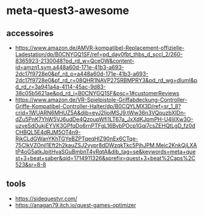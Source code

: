 # meta-quest3-awesome

## accessoires

- https://www.amazon.de/AMVR-kompatibel-Replacement-offizielle-Ladestation/dp/B0CNYGQ1SF/ref=pd_day0fbt_thbs_d_sccl_2/260-8365923-2130048?pd_rd_w=QceOW&content-id=amzn1.sym.a448a60d-171e-41b3-a693-2dc17f9728e0&pf_rd_p=a448a60d-171e-41b3-a693-2dc17f9728e0&pf_rd_r=08QHR1NAVP27SRBMPRY3&pd_rd_wg=dlumI&pd_rd_r=3a941a4a-4114-45ac-9d83-38c05b5621ae&pd_rd_i=B0CNYGQ1SF&psc=1#customerReviews
- https://www.amazon.de/VR-Spielpistole-Griffabdeckung-Controller-Griffe-Kompatibel-Controller-Halter/dp/B0CQYLMX3D/ref=sr_1_8?crid=1WUARN6MHUZ5A&dib=eyJ2IjoiMSJ9.tWw36n3VQpuzbXlDn-dZu5PnK7YhW5VJ6udDe4QzoupWfi1LT67a_JxXdKJpmPH-U4liIXw3O-uzyeSdOukjEYVK3GPfqDo6rnPTFgL16BvbPOcp1Gqj7csZEHQtLgD_fz0dCHBQL5E4dRJM5OT4n9-RjkCLdGWanYKhTGYeBZPTqeqHIZ90nEx6CTqe-75CIkVZOnjI1Eft2h2kauZSJ2vypr8dDWzqkTkc5PjhJPM.Meic2KnkQjLXAtP4oG5atkJpitHvaSGuBmbnT4yRqtA&dib_tag=se&keywords=meta+quest+3+beat+saber&qid=1714911326&sprefix=quest+3+beat%2Caps%2C523&sr=8-8

## tools

- https://sidequestvr.com/
- https://anagan79.itch.io/quest-games-optimizer
